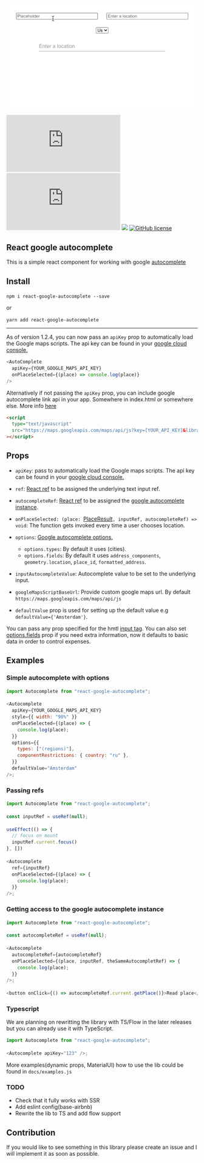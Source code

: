 ![](/docs/example.gif)

![](https://img.badgesize.io/ErrorPro/react-google-autocomplete/master/lib/index.js?compression=gzip&label=gzip)
![](https://img.badgesize.io/ErrorPro/react-google-autocomplete/master/lib/index.js?compression=brotli&label=brotli)
![](https://badgen.net/npm/dm/react-google-autocomplete?labelColor=49516F&color=8994BC)
[![GitHub license](https://img.shields.io/github/license/Naereen/StrapDown.js.svg)](https://GitHub.com/ErrorPro/react-google-autocomplete/master/LICENSE)

## React google autocomplete

This is a simple react component for working with google [autocomplete](https://developers.google.com/maps/documentation/javascript/examples/places-autocomplete)

## Install

`npm i react-google-autocomplete --save`

or

`yarn add react-google-autocomplete`

<hr>

As of version 1.2.4, you can now pass an `apiKey` prop to automatically load the Google maps scripts. The api key can be found in your [google cloud console.](https://developers.google.com/maps/documentation/javascript/get-api-key)

```js
<AutoComplete
  apiKey={YOUR_GOOGLE_MAPS_API_KEY}
  onPlaceSelected={(place) => console.log(place)}
/>
```

Alternatively if not passing the `apiKey` prop, you can include google autocomplete link api in your app. Somewhere in index.html or somewhere else. More info [here](https://developers.google.com/maps/documentation/places/web-service/autocomplete)

```html
<script
  type="text/javascript"
  src="https://maps.googleapis.com/maps/api/js?key=[YOUR_API_KEY]&libraries=places"
></script>
```

## Props

- `apiKey`: pass to automatically load the Google maps scripts. The api key can be found in your [google cloud console.](https://developers.google.com/maps/documentation/javascript/get-api-key)

- `ref`: [React ref](https://reactjs.org/docs/hooks-reference.html#useref) to be assigned the underlying text input ref.

- `autocompleteRef`: [React ref](https://reactjs.org/docs/hooks-reference.html#useref) to be assigned the [google autocomplete instance](https://developers.google.com/maps/documentation/javascript/reference/places-widget#Autocomplete).

- `onPlaceSelected: (place: `[PlaceResult](https://developers.google.com/maps/documentation/javascript/reference/places-service#PlaceResult)`, inputRef, autocompleteRef) => void`: The function gets invoked every time a user chooses location.

- `options`: [Google autocomplete options.](https://developers.google.com/maps/documentation/javascript/reference/places-widget#AutocompleteOptions)

  - `options.types`: By default it uses (cities).
  - `options.fields`: By default it uses `address_components`, `geometry.location`, `place_id`, `formatted_address`.

- `inputAutocompleteValue`: Autocomplete value to be set to the underlying input.

- `googleMapsScriptBaseUrl`: Provide custom google maps url. By default `https://maps.googleapis.com/maps/api/js`

- `defaultValue` prop is used for setting up the default value e.g `defaultValue={'Amsterdam'}`.

You can pass any prop specified for the hmtl [input tag](https://www.w3schools.com/tags/tag_input.asp). You can also set [options.fields](https://developers.google.com/maps/documentation/javascript/reference/places-service#PlaceResult) prop if you need extra information, now it defaults to basic data in order to control expenses.

## Examples

### Simple autocomplete with options

```js
import Autocomplete from "react-google-autocomplete";

<Autocomplete
  apiKey={YOUR_GOOGLE_MAPS_API_KEY}
  style={{ width: "90%" }}
  onPlaceSelected={(place) => {
    console.log(place);
  }}
  options={{
    types: ["(regions)"],
    componentRestrictions: { country: "ru" },
  }}
  defaultValue="Amsterdam"
/>;
```

### Passing refs

```js
import Autocomplete from "react-google-autocomplete";

const inputRef = useRef(null);

useEffect(() => {
  // focus on mount
  inputRef.current.focus()
}, [])

<Autocomplete
  ref={inputRef}
  onPlaceSelected={(place) => {
    console.log(place);
  }}
/>;

```

### Getting access to the google autocomplete instance

```js
import Autocomplete from "react-google-autocomplete";

const autocompleteRef = useRef(null);

<Autocomplete
  autocompleteRef={autocompleteRef}
  onPlaceSelected={(place, inputRef, theSameAutocompletRef) => {
    console.log(place);
  }}
/>;

<button onClick={() => autocompleteRef.current.getPlace()}>Read place</button>;
```

### Typescript

We are planning on rewritting the library with TS/Flow in the later releases but you can already use it with TypeScript.

```ts
import Autocomplete from "react-google-autocomplete";

<Autocomplete apiKey="123" />;
```

More examples(dynamic props, MaterialUI) how to use the lib could be found in `docs/examples.js`

### TODO

- Check that it fully works with SSR
- Add eslint config(base-airbnb)
- Rewrite the lib to TS and add flow support

## Contribution

If you would like to see something in this library please create an issue and I will implement it as soon as possible.
